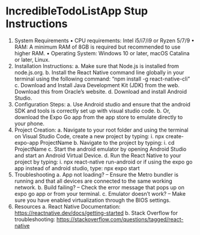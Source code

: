 # IncredibleTodoListApp Stup Instructions

1.	System Requirements
•	CPU requirements: Intel i5/i7/i9 or Ryzen 5/7/9
•	RAM: A minimum RAM of 8GB is required but recommended to use higher RAM.
•	Operating System: Windows 10 or later, macOS Catalina or later, Linux.
2.	Installation Instructions:
a.	Make sure that Node.js is installed from node.js.org.
b.	Install the React Native command line globally in your terminal using the following command:
“npm install -g react-native-cli”
c.	Download and Install Java Development Kit (JDK) from the web. Download this from Oracle’s website.
d.	Download and install Android Studio. 
3.	Configuration Steps:
a.	Use Android studio and ensure that the android SDK and tools is correctly set up with visual studio code.
b.	Or, download the Expo Go app from the app store to emulate directly to your phone.
4.	Project Creation:
a.	Navigate to your root folder and using the terminal on Visual Studio Code, create a new project by typing:
i.	npx create-expo-app ProjectName
b.	Navigate to the project by typing:
i.	cd ProjectName
c.	Start the android emulator by opening Android Studio and start an Android Virtual Device.
d.	Run the React Native to your project by typing:
i.	npx react-native run-android
or if using the expo go app instead of android studio, type:
			npx expo start
5.	Troubleshooting
a.	App not loading? – Ensure the Metro bundler is running and that all devices are connected to the same working network.
b.	Build failing? – Check the error message that pops up on expo go app or from your terminal. 
c.	Emulator doesn’t work? – Make sure you have enabled virtualization through the BIOS settings. 
6.	Resources
a.	React Native Documentation: https://reactnative.dev/docs/getting-started 
b.	Stack Overflow for troubleshooting: https://stackoverflow.com/questions/tagged/react-native 

 
